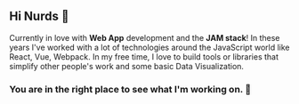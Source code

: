 ## Hi Nurds 👋

Currently in love with **Web App** development and the **JAM stack**!
In these years I've worked with a lot of technologies around the JavaScript world like React, Vue, Webpack.
In my free time, I love to build tools or libraries that simplify other people's work and some basic Data Visualization.

### You are in the right place to see what I'm working on. 🤟
